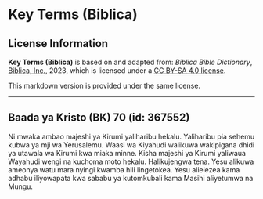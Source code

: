 # Key Terms (Biblica)

## License Information

**Key Terms (Biblica)** is based on and adapted from: _Biblica Bible Dictionary_, [Biblica, Inc.](https://www.biblica.com/), 2023, which is licensed under a [CC BY-SA 4.0 license](https://creativecommons.org/licenses/by-sa/4.0/legalcode.en).

This markdown version is provided under the same license.



--------------------------------

## Baada ya Kristo (BK) 70 (id: 367552)

Ni mwaka ambao majeshi ya Kirumi yaliharibu hekalu. Yaliharibu pia sehemu kubwa ya mji wa Yerusalemu. Waasi wa Kiyahudi walikuwa wakipigana dhidi ya utawala wa Kirumi kwa miaka minne. Kisha majeshi ya Kirumi yaliwaua Wayahudi wengi na kuchoma moto hekalu. Halikujengwa tena. Yesu alikuwa ameonya watu mara nyingi kwamba hili lingetokea. Yesu alielezea kama adhabu iliyowapata kwa sababu ya kutomkubali kama Masihi aliyetumwa na Mungu.


